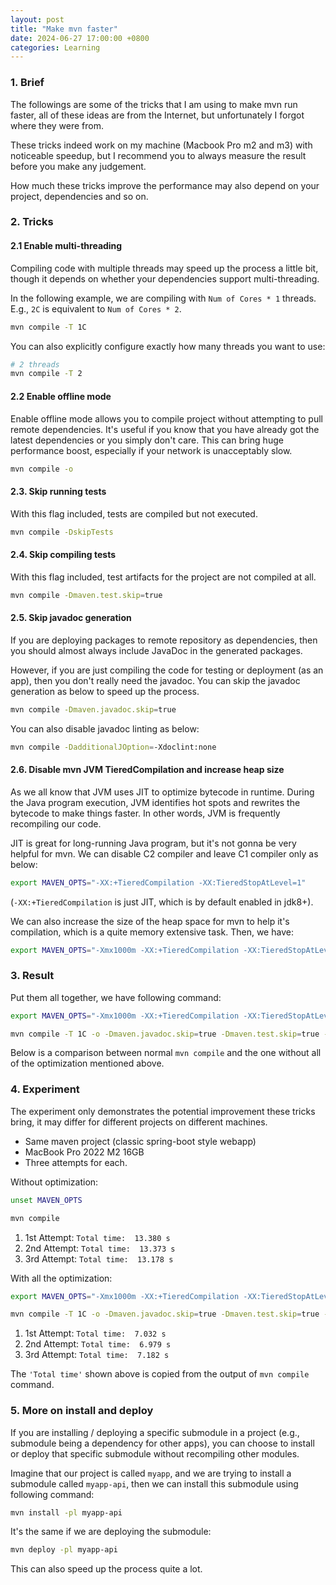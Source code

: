 ```yaml
---
layout: post
title: "Make mvn faster"
date: 2024-06-27 17:00:00 +0800
categories: Learning
---
```


### 1. Brief

The followings are some of the tricks that I am using to make mvn run faster, all of these ideas are from the Internet, but unfortunately I forgot where they were from.

These tricks indeed work on my machine (Macbook Pro m2 and m3) with noticeable speedup, but I recommend you to always measure the result before you make any judgement.

How much these tricks improve the performance may also depend on your project, dependencies and so on.

### 2. Tricks

#### 2.1 Enable multi-threading

Compiling code with multiple threads may speed up the process a little bit, though it depends on whether your dependencies support multi-threading.

In the following example, we are compiling with `Num of Cores * 1` threads. E.g., `2C` is equivalent to `Num of Cores * 2`.

```sh
mvn compile -T 1C
```

You can also explicitly configure exactly how many threads you want to use:

```sh
# 2 threads
mvn compile -T 2
```

#### 2.2 Enable offline mode

Enable offline mode allows you to compile project without attempting to pull remote dependencies. It's useful if you know that you have already got the latest dependencies or you simply don't care. This can bring huge performance boost, especially if your network is unacceptably slow.

```sh
mvn compile -o
```

#### 2.3. Skip running tests

With this flag included, tests are compiled but not executed.

```sh
mvn compile -DskipTests
```

#### 2.4. Skip compiling tests

With this flag included, test artifacts for the project are not compiled at all.

```sh
mvn compile -Dmaven.test.skip=true
```

#### 2.5. Skip javadoc generation

If you are deploying packages to remote repository as dependencies, then you should almost always include JavaDoc in the generated packages.

However, if you are just compiling the code for testing or deployment (as an app), then you don't really need the javadoc. You can skip the javadoc generation as below to speed up the process.

```sh
mvn compile -Dmaven.javadoc.skip=true
```

You can also disable javadoc linting as below:

```sh
mvn compile -DadditionalJOption=-Xdoclint:none
```

#### 2.6. Disable mvn JVM TieredCompilation and increase heap size

As we all know that JVM uses JIT to optimize bytecode in runtime. During the Java program execution, JVM identifies hot spots and rewrites the bytecode to make things faster. In other words, JVM is frequently recompiling our code.

JIT is great for long-running Java program, but it's not gonna be very helpful for mvn. We can disable C2 compiler and leave C1 compiler only as below:

```sh
export MAVEN_OPTS="-XX:+TieredCompilation -XX:TieredStopAtLevel=1"
```

(`-XX:+TieredCompilation` is just JIT, which is by default enabled in jdk8+).

We can also increase the size of the heap space for mvn to help it's compilation, which is a quite memory extensive task. Then, we have:

```sh
export MAVEN_OPTS="-Xmx1000m -XX:+TieredCompilation -XX:TieredStopAtLevel=1"
```

### 3. Result

Put them all together, we have following command:

```sh
export MAVEN_OPTS="-Xmx1000m -XX:+TieredCompilation -XX:TieredStopAtLevel=1"

mvn compile -T 1C -o -Dmaven.javadoc.skip=true -Dmaven.test.skip=true -DadditionalJOption=-Xdoclint:none -DskipTests
```

Below is a comparison between normal `mvn compile` and the one without all of the optimization mentioned above.

### 4. Experiment

The experiment only demonstrates the potential improvement these tricks bring, it may differ for different projects on different machines.

- Same maven project (classic spring-boot style webapp)
- MacBook Pro 2022 M2 16GB
- Three attempts for each.

Without optimization:

```sh
unset MAVEN_OPTS

mvn compile
```

1. 1st Attempt: `Total time:  13.380 s`
2. 2nd Attempt: `Total time:  13.373 s`
3. 3rd Attempt: `Total time:  13.178 s`

With all the optimization:

```sh
export MAVEN_OPTS="-Xmx1000m -XX:+TieredCompilation -XX:TieredStopAtLevel=1"

mvn compile -T 1C -o -Dmaven.javadoc.skip=true -Dmaven.test.skip=true -DadditionalJOption=-Xdoclint:none -DskipTests
```

1. 1st Attempt: `Total time:  7.032 s`
2. 2nd Attempt: `Total time:  6.979 s`
3. 3rd Attempt: `Total time:  7.182 s`

The `'Total time'` shown above is copied from the output of `mvn compile` command.

### 5. More on install and deploy

If you are installing / deploying a specific submodule in a project (e.g., submodule being a dependency for other apps), you can choose to install or deploy that specific submodule without recompiling other modules.

Imagine that our project is called `myapp`, and we are trying to install a submodule called `myapp-api`, then we can install this submodule using following command:

```sh
mvn install -pl myapp-api
```

It's the same if we are deploying the submodule:

```sh
mvn deploy -pl myapp-api
```

This can also speed up the process quite a lot.
